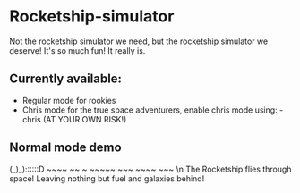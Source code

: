 # Rocketship-simulator
Not the rocketship simulator we need, but the rocketship simulator we deserve!
It's so much fun! It really is.

## Currently available:
- Regular mode for rookies
- Chris mode for the true space adventurers, enable chris mode using: -chris (AT YOUR OWN RISK!)

## Normal mode demo
(\_)\_)::::::D ~~~~ ~~ ~ ~~~~~ ~~~ ~~~~ ~~~ \n
The Rocketship flies through space! Leaving nothing but fuel and galaxies behind!
